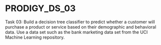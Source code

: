 # PRODIGY_DS_03

Task 03: Build a decision tree classifier to predict whether a customer will purchase a product or service based on their demographic and behavioral data. Use a data set such as the bank marketing data set from the UCI Machine Learning repository.

